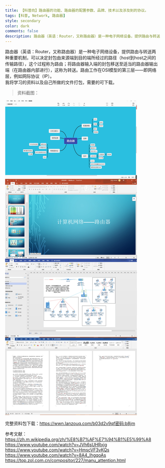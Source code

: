 ```yaml
---
title: 【科普向】路由器的功能、路由器的配置参数、品牌、技术以及涉及到的协议。
tags: [科普, Network, 路由器]
style: secondary
color: dark
comments: false
description: 路由器（英语：Router，又称路由器）是一种电子网络设备，提供路由与转送两种重要机制，可以决定封包由来源端到目的端所经过的路径（host到host之间的传输路径），这个过程称为路由；将路由器输入端的封包移送至适当的路由器输出端（在路由器内部进行），这称为转送。路由工作在OSI模型的第三层——即网络层，例如网际协议（IP）。  
---  
```

路由器（英语：Router，又称路由器）是一种电子网络设备，提供路由与转送两种重要机制，可以决定封包由来源端到目的端所经过的路径（host到host之间的传输路径），这个过程称为路由；将路由器输入端的封包移送至适当的路由器输出端（在路由器内部进行），这称为转送。路由工作在OSI模型的第三层——即网络层，例如网际协议（IP）。   
我将学习的资料以及自己所做的文件打包，需要的可下载。  
>资料截图：
>
![](../assets/2022-6-14-img-router/IMG_20220614_095828.jpg)  

完整资料包下载：https://wwn.lanzouq.com/b03d2v9qf密码:b8jm  

参考文献：  
    https://zh.m.wikipedia.org/zh/%E8%B7%AF%E7%94%B1%E5%99%A8  
    https://www.youtube.com/watch?v=JVh6sUHRxjg  
    https://www.youtube.com/watch?v=HmscVF3vKQs  
    https://www.youtube.com/watch?v=8A4_IhgqoAs  
    https://top.zol.com.cn/compositor/227/manu_attention.html  